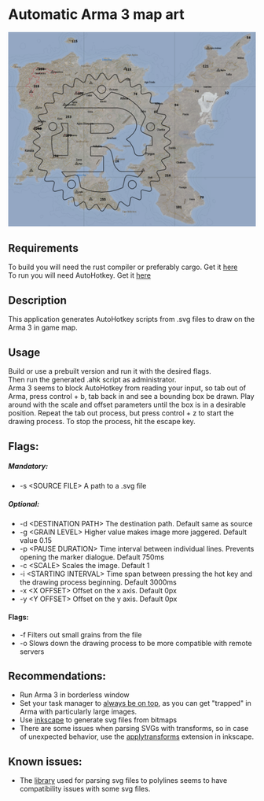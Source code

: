 # Automatic Arma 3 map art

![Map of Altis with the Rust logo drawn on top](altis_rust_logo.png)

## Requirements
To build you will need the rust compiler or preferably cargo. Get it [here](https://www.rust-lang.org/)  
To run you will need AutoHotkey. Get it [here](https://www.autohotkey.com/)

## Description
This application generates AutoHotkey scripts from .svg files to draw
on the Arma 3 in game map. 

## Usage
Build or use a prebuilt version and run it with the desired flags.  
Then run the generated .ahk script as administrator.  
Arma 3 seems to block AutoHotkey from reading your input, so tab out of Arma, press control + b, tab back in 
and see a bounding box be drawn. Play around with the scale and offset parameters until the box is in a desirable
position.
Repeat the tab out process, but press control + z to start the drawing process.
To stop the process, hit the escape key. 

## Flags:

##### Mandatory:
* -s \<SOURCE FILE\> A path to a .svg file

##### Optional:
* -d \<DESTINATION PATH\> The destination path. Default same as source
* -g \<GRAIN LEVEL\> Higher value makes image more jaggered. Default value 0.15
* -p \<PAUSE DURATION\> Time interval between individual lines. Prevents opening the marker dialogue. Default 750ms
* -c \<SCALE\> Scales the image. Default 1
* -i \<STARTING INTERVAL\> Time span between pressing the hot key and the drawing process beginning. Default 3000ms
* -x \<X OFFSET\> Offset on the x axis. Default 0px
* -y \<Y OFFSET\> Offset on the y axis. Default 0px

#### Flags:
* -f Filters out small grains from the file
* -o Slows down the drawing process to be more compatible with remote servers

## Recommendations:
* Run Arma 3 in borderless window
* Set your task manager to [always be on top](https://devblogs.microsoft.com/oldnewthing/20170425-00/?p=96035),
 as you can get "trapped" in Arma with particularly large images.
* Use [inkscape](https://inkscape.org/) to generate svg files from bitmaps 
* There are some issues when parsing SVGs with transforms, so in case of unexpected behavior,
 use the [applytransforms](https://github.com/Klowner/inkscape-applytransforms) extension in inkscape.

## Known issues:
* The [library](https://github.com/Perondas/svg2polylines) used for parsing svg files 
to polylines seems to have compatibility issues with some svg files.
